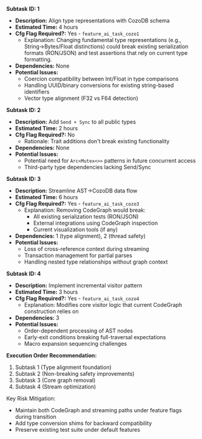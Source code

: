 **Subtask ID: 1**  
* **Description:** Align type representations with CozoDB schema  
* **Estimated Time:** 4 hours  
* **Cfg Flag Required?:** Yes - `feature_ai_task_cozo1`  
  * Explanation: Changing fundamental type representations (e.g., String→Bytes/Float distinctions) could break existing serialization formats (RON/JSON) and test assertions that rely on current type formatting.  
* **Dependencies:** None  
* **Potential Issues:**  
  - Coercion compatibility between Int/Float in type comparisons  
  - Handling UUID/binary conversions for existing string-based identifiers  
  - Vector type alignment (F32 vs F64 detection)  

**Subtask ID: 2**  
* **Description:** Add `Send + Sync` to all public types  
* **Estimated Time:** 2 hours  
* **Cfg Flag Required?:** No  
  * Rationale: Trait additions don't break existing functionality  
* **Dependencies:** None  
* **Potential Issues:**  
  - Potential need for `Arc<Mutex<>>` patterns in future concurrent access  
  - Third-party type dependencies lacking Send/Sync  

**Subtask ID: 3**  
* **Description:** Streamline AST→CozoDB data flow  
* **Estimated Time:** 6 hours  
* **Cfg Flag Required?:** Yes - `feature_ai_task_cozo3`  
  * Explanation: Removing CodeGraph would break:  
    - All existing serialization tests (RON/JSON)  
    - External integrations using CodeGraph inspection  
    - Current visualization tools (if any)  
* **Dependencies:** 1 (type alignment), 2 (thread safety)  
* **Potential Issues:**  
  - Loss of cross-reference context during streaming  
  - Transaction management for partial parses  
  - Handling nested type relationships without graph context  

**Subtask ID: 4**  
* **Description:** Implement incremental visitor pattern  
* **Estimated Time:** 3 hours  
* **Cfg Flag Required?:** Yes - `feature_ai_task_cozo4`  
  * Explanation: Modifies core visitor logic that current CodeGraph construction relies on  
* **Dependencies:** 3  
* **Potential Issues:**  
  - Order-dependent processing of AST nodes  
  - Early-exit conditions breaking full-traversal expectations  
  - Macro expansion sequencing challenges  

**Execution Order Recommendation:**  
1. Subtask 1 (Type alignment foundation)  
2. Subtask 2 (Non-breaking safety improvements)  
3. Subtask 3 (Core graph removal)  
4. Subtask 4 (Stream optimization)  

Key Risk Mitigation:  
- Maintain both CodeGraph and streaming paths under feature flags during transition  
- Add type conversion shims for backward compatibility  
- Preserve existing test suite under default features

